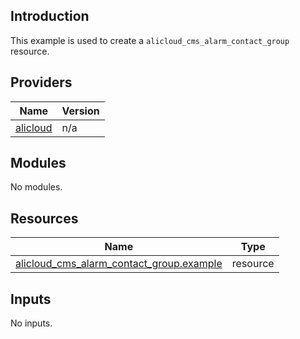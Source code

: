 ## Introduction

This example is used to create a `alicloud_cms_alarm_contact_group` resource.

<!-- BEGIN_TF_DOCS -->
## Providers

| Name | Version |
|------|---------|
| <a name="provider_alicloud"></a> [alicloud](#provider\_alicloud) | n/a |

## Modules

No modules.

## Resources

| Name | Type |
|------|------|
| [alicloud_cms_alarm_contact_group.example](https://registry.terraform.io/providers/aliyun/alicloud/latest/docs/resources/cms_alarm_contact_group) | resource |

## Inputs

No inputs.
<!-- END_TF_DOCS -->    